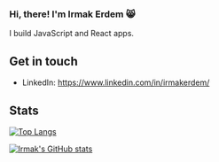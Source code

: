 ### Hi, there! I'm Irmak Erdem 😸

I build JavaScript and React apps.

## Get in touch
- LinkedIn: https://www.linkedin.com/in/irmakerdem/

## Stats

[![Top Langs](https://github-readme-stats.vercel.app/api/top-langs/?username=irmakerdem&layout=compact)](https://github.com/irmakerdem/github-readme-stats)

[![Irmak's GitHub stats](https://github-readme-stats.vercel.app/api?username=irmakerdem&show_icons=true&theme=vue-dark)](https://github.com/irmakerdem/github-readme-stats)
